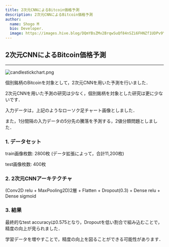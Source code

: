 ```yaml
---
title: 2次元CNNによるBitcoin価格予測
description: 2次元CNNによるBitcoin価格予測
author:
  name: Shogo M
  bio: Developer.
  image: https://images.hive.blog/DQmYBsZMv2BrqwSuQf84nSZi6FHNZf1UDPv9YzqTo7w5qjw/IMG_0435.JPG
---
```


## 2次元CNNによるBitcoin価格予測

---

![candlestickchart.png](https://images.hive.blog/DQmQveT2pRbAPhKvot1B73LgBFhFoFnLDPZMfHATrLtzd6d/candlestickchart.png)

個別銘柄のBitcoinを対象として，2次元CNNを用いた予測を行いました．

2次元CNNを用いた予測の研究は少なく，個別銘柄を対象とした研究は更に少ないです．

入力データは，上記のようなローソク足チャート画像としました．

また，1分間隔の入力データの5分先の騰落を予測する，2値分類問題としました．

### 1. データセット

train画像枚数: 2800枚 (データ拡張によって，合計11,200枚)

test画像枚数: 400枚

### 2. 2次元CNNアーキテクチャ

(Conv2D relu + MaxPooling2D)2層 + Flatten + Dropout(0.3) + Dense relu + Dense sigmoid

### 3. 結果

最終的なtest accuracyは0.575となり，Dropoutを低い割合で組み込むことで，精度の向上が見られました．

学習データを増やすことで，精度の向上を図ることができる可能性があります．
